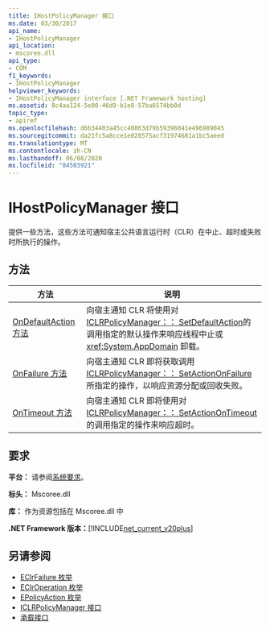```yaml
---
title: IHostPolicyManager 接口
ms.date: 03/30/2017
api_name:
- IHostPolicyManager
api_location:
- mscoree.dll
api_type:
- COM
f1_keywords:
- IHostPolicyManager
helpviewer_keywords:
- IHostPolicyManager interface [.NET Framework hosting]
ms.assetid: 8c4aa124-5e00-46d9-b1e8-57ba6574bb0d
topic_type:
- apiref
ms.openlocfilehash: d6b34403a45cc40863d79b59396041e496989045
ms.sourcegitcommit: da21fc5a8cce1e028575acf31974681a1bc5aeed
ms.translationtype: MT
ms.contentlocale: zh-CN
ms.lasthandoff: 06/08/2020
ms.locfileid: "84503921"
---
```

# <a name="ihostpolicymanager-interface"></a>IHostPolicyManager 接口
提供一些方法，这些方法可通知宿主公共语言运行时（CLR）在中止、超时或失败时所执行的操作。  
  
## <a name="methods"></a>方法  
  
|方法|说明|  
|------------|-----------------|  
|[OnDefaultAction 方法](ihostpolicymanager-ondefaultaction-method.md)|向宿主通知 CLR 将使用对[ICLRPolicyManager：： SetDefaultAction](iclrpolicymanager-setdefaultaction-method.md)的调用指定的默认操作来响应线程中止或 <xref:System.AppDomain> 卸载。|  
|[OnFailure 方法](ihostpolicymanager-onfailure-method.md)|向宿主通知 CLR 即将获取调用[ICLRPolicyManager：： SetActionOnFailure](iclrpolicymanager-setactiononfailure-method.md)所指定的操作，以响应资源分配或回收失败。|  
|[OnTimeout 方法](ihostpolicymanager-ontimeout-method.md)|向宿主通知 CLR 即将使用对[ICLRPolicyManager：： SetActionOnTimeout](iclrpolicymanager-setactionontimeout-method.md)的调用指定的操作来响应超时。|  
  
## <a name="requirements"></a>要求  
 **平台：** 请参阅[系统要求](../../get-started/system-requirements.md)。  
  
 **标头：** Mscoree.dll  
  
 **库：** 作为资源包括在 Mscoree.dll 中  
  
 **.NET Framework 版本：**[!INCLUDE[net_current_v20plus](../../../../includes/net-current-v20plus-md.md)]  
  
## <a name="see-also"></a>另请参阅

- [EClrFailure 枚举](eclrfailure-enumeration.md)
- [EClrOperation 枚举](eclroperation-enumeration.md)
- [EPolicyAction 枚举](epolicyaction-enumeration.md)
- [ICLRPolicyManager 接口](iclrpolicymanager-interface.md)
- [承载接口](hosting-interfaces.md)

